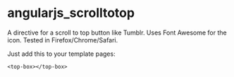 angularjs_scrolltotop
=====================

A directive for a scroll to top button like Tumblr. Uses Font Awesome for the icon. Tested in Firefox/Chrome/Safari.

Just add this to your template pages:

    <top-box></top-box>